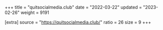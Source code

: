 +++
title = "quitsocialmedia.club"
date = "2022-03-22"
updated = "2023-02-26"
weight = 9191

[extra]
source = "https://quitsocialmedia.club/"
ratio = 26
size = 9
+++
